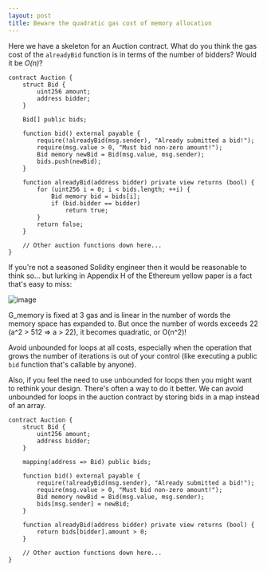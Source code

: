 ```yaml
---
layout: post
title: Beware the quadratic gas cost of memory allocation
---
```


Here we have a skeleton for an Auction contract. What do you think the gas cost of the 
`alreadyBid` function is in terms of the number of bidders? Would it be _O(n)_?

```solidity
contract Auction {
    struct Bid {
        uint256 amount;
        address bidder;
    }

    Bid[] public bids;
    
    function bid() external payable {
        require(!alreadyBid(msg.sender), "Already submitted a bid!");
        require(msg.value > 0, "Must bid non-zero amount!");
        Bid memory newBid = Bid(msg.value, msg.sender);
        bids.push(newBid);
    }

    function alreadyBid(address bidder) private view returns (bool) {
        for (uint256 i = 0; i < bids.length; ++i) {
            Bid memory bid = bids[i];
            if (bid.bidder == bidder)
                return true;
        }
        return false;
    }

    // Other auction functions down here...
}
```

If you're not a seasoned Solidity engineer then it would be reasonable to think so...
but lurking in Appendix H of the Ethereum yellow paper is a fact that's easy to miss:

![image]({{site.baseurl}}/images/ethereum_memory_expansion_gas.png)

G_memory is fixed at 3 gas and is linear in the number of words the memory space has expanded to.
But once the number of words exceeds 22 (a^2 > 512 => a > 22), it becomes quadratic, or O(n^2)!

Avoid unbounded for loops at all costs, especially when the operation that grows the number of
iterations is out of your control (like executing a public `bid` function that's callable by
anyone).

Also, if you feel the need to use unbounded for loops then you might want to rethink your design.
There's often a way to do it better. We can avoid unbounded for loops in the auction contract
by storing bids in a map instead of an array.

```solidity
contract Auction {
    struct Bid {
        uint256 amount;
        address bidder;
    }

    mapping(address => Bid) public bids;
    
    function bid() external payable {
        require(!alreadyBid(msg.sender), "Already submitted a bid!");
        require(msg.value > 0, "Must bid non-zero amount!");
        Bid memory newBid = Bid(msg.value, msg.sender);
        bids[msg.sender] = newBid;
    }

    function alreadyBid(address bidder) private view returns (bool) {
        return bids[bidder].amount > 0;
    }

    // Other auction functions down here...
}
```